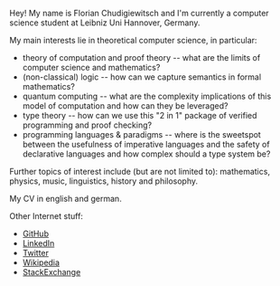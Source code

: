 Hey! My name is Florian Chudigiewitsch and I'm currently a computer science student at Leibniz Uni Hannover, Germany.

My main interests lie in theoretical computer science, in particular:

- theory of computation and proof theory -- what are the limits of computer science and mathematics?
- (non-classical) logic -- how can we capture semantics in formal mathematics?
- quantum computing -- what are the complexity implications of this model of computation and how can they be leveraged?
- type theory -- how can we use this "2 in 1" package of verified programming and proof checking?
- programming languages & paradigms -- where is the sweetspot between the usefulness of imperative languages and the safety of declarative languages and how complex should a type system be?

Further topics of interest include (but are not limited to): mathematics, physics, music, linguistics, history and philosophy.

My CV in english and german.

Other Internet stuff:

- [GitHub](https://github.io/fch)
- [LinkedIn](https://www.linkedin.com/in/infoflo/)
- [Twitter](https://twitter.com/fchdev)
- [Wikipedia](https://de.wikipedia.org/wiki/User:Florian_Chudigiewitsch)
- [StackExchange](https://stackexchange.com/users/18223839/florian-chudigiewitsch)